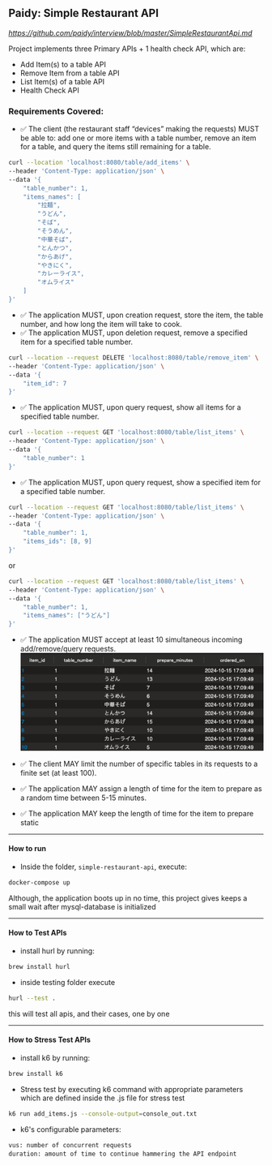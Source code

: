 ## Paidy: Simple Restaurant API
_https://github.com/paidy/interview/blob/master/SimpleRestaurantApi.md_

Project implements three Primary APIs + 1 health check API, which are:
- Add Item(s) to a table API
- Remove Item from a table API
- List Item(s) of a table API
- Health Check API

### Requirements Covered:
- ✅ The client (the restaurant staff “devices” making the requests) MUST be able to: add one or more items with a table number, remove an item for a table, and query the items still remaining for a table.
```bash
curl --location 'localhost:8080/table/add_items' \
--header 'Content-Type: application/json' \
--data '{
    "table_number": 1,
    "items_names": [
        "拉麺",
        "うどん",
        "そば",
        "そうめん",
        "中華そば",
        "とんかつ",
        "からあげ",
        "やきにく",
        "カレーライス",
        "オムライス"
    ]
}'
``` 
- ✅ The application MUST, upon creation request, store the item, the table number, and how long the item will take to cook.
- ✅ The application MUST, upon deletion request, remove a specified item for a specified table number.
```bash
curl --location --request DELETE 'localhost:8080/table/remove_item' \
--header 'Content-Type: application/json' \
--data '{
    "item_id": 7
}'
```
- ✅ The application MUST, upon query request, show all items for a specified table number.
```bash
curl --location --request GET 'localhost:8080/table/list_items' \
--header 'Content-Type: application/json' \
--data '{
    "table_number": 1
}'
```
- ✅ The application MUST, upon query request, show a specified item for a specified table number.
```bash
curl --location --request GET 'localhost:8080/table/list_items' \
--header 'Content-Type: application/json' \
--data '{
    "table_number": 1,
    "items_ids": [8, 9]
}'
```
or
```bash
curl --location --request GET 'localhost:8080/table/list_items' \
--header 'Content-Type: application/json' \
--data '{
    "table_number": 1,
    "items_names": ["うどん"]
}'
```
- ✅ The application MUST accept at least 10 simultaneous incoming add/remove/query requests.
![Alt text](docs/handling_10_concurrent_requests.png)

- ✅ The client MAY limit the number of specific tables in its requests to a finite set (at least 100).
- ✅ The application MAY assign a length of time for the item to prepare as a random time between 5-15 minutes.
- ✅ The application MAY keep the length of time for the item to prepare static

---
#### How to run
- Inside the folder, `simple-restaurant-api`, execute: 
 ```bash
docker-compose up
```
Although, the application boots up in no time, this project gives keeps a small wait after mysql-database is initialized

---

#### How to Test APIs
- install hurl by running:
```bash
brew install hurl
```
- inside testing folder execute
```bash
hurl --test .
```
this will test all apis, and their cases, one by one

---

#### How to Stress Test APIs
- install k6 by running:
```bash
brew install k6
```
- Stress test by executing k6 command with appropriate parameters which are defined inside the .js file for stress test
```bash
k6 run add_items.js --console-output=console_out.txt
```
- k6's configurable parameters:
```bash
vus: number of concurrent requests
duration: amount of time to continue hammering the API endpoint
```
